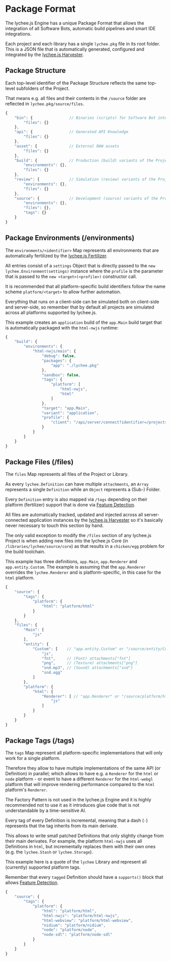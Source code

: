 
# Package Format

The lychee.js Engine has a unique Package Format that
allows the integration of all Software Bots, automatic
build pipelines and smart IDE integrations.

Each project and each library has a single `lychee.pkg`
file in its root folder. This is a JSON file that is
automatically generated, configured and integrated by
the [lychee.js Harvester](../software-bots/lycheejs-harvester.md).


## Package Structure

Each top-level identifier of the Package Structure
reflects the same top-level subfolders of the Project.

That means e.g. all files and their contents in the `/source`
folder are reflected in `lychee.pkg/source/files`.

```javascript
{
	"bin": {                // Binaries (scripts) for Software Bot integration
		"files": {}
	},
	"api": {                // Generated API Knowledge
		"files": {}
	},
	"asset": {              // External RAW assets
		"files": {}
	},
	"build": {              // Production (build) variants of the Project or Library
		"environments": {},
		"files": {}
	},
	"review": {             // Simulation (review) variants of the Project or Library
		"environments": {},
		"files": {}
	},
	"source": {             // Development (source) variants of the Project or Library
		"environments": {},
		"files": {},
		"tags": {}
	}
}
```


## Package Environments (/environments)

The `environments/<identifier>` Map represents all
environments that are automatically fertilized by the
[lychee.js Fertilizer](../software-bots/lycheejs-fertilizer.md).

All entries consist of a `settings` Object that is
directly passed to the `new lychee.Environment(settings)`
instance where the `profile` is the parameter that is
passed to the `new <target>(<profile>)` constructor
call.

It is recommended that all platform-specific build
identifiers follow the name scheme `platform/<target>`
to allow further automation.

Everything that runs on a client-side can be simulated
both on client-side and server-side, so remember that
by default all projects are simulated across all platforms
supported by lychee.js.

This example creates an `application` build of the
`app.Main` build target that is automatically packaged
with the `html-nwjs` runtime:

```javascript
{
	"build": {
		"environments": {
			"html-nwjs/main": {
				"debug": false,
				"packages": {
					"app": "./lychee.pkg"
				},
				"sandbox": false,
				"tags": {
					"platform": [
						"html-nwjs",
						"html"
					]
				},
				"target": "app.Main",
				"variant": "application",
				"profile": {
					"client": "/api/server/connect?identifier=/projects/boilerplate"
				}
			}
		}
	}
}
```


## Package Files (/files)

The `files` Map represents all files of the Project
or Library.

As every `lychee.Definition` can have multiple
`attachments`, an `Array` represents a single
`Definition` while an `Object` represents a (Sub-)
Folder.

Every `Definition` entry is also mapped via `/tags`
depending on their platform (fertilizer) support
that is done via [Feature Detection](../engine-concept/Feature-Detection.md).

All files are automatically tracked, updated and
injected across all server-connected application
instances by the [lychee.js Harvester](../software-bots/lycheejs-harvester.md)
so it's basically never necessary to touch this
section by hand.

The only valid exception to modify the `/files`
section of any lychee.js Project is when adding
new files into the lychee.js Core (in
`/libraries/lychee/source/core`) as that results
in a `chicken/egg` problem for the build toolchain.

This example has three definitions, `app.Main`,
`app.Renderer` and `app.entity.Custom`. The example
is assuming that the `app.Renderer` overrides the
`lychee.Renderer` and is platform-specific, in this
case for the `html` platform.

```javascript
{
	"source": {
		"tags": {
			"platform": {
				"html": "platform/html"
			}
		}
	},
	"files": {
		"Main": [
			"js"
		],
		"entity": {
			"Custom": [    // "app.entity.Custom" or "/source/entity/Custom"
				"js",
				"fnt",     // (Font) attachments["fnt"]
				"png",     // (Texture) attachments["png"]
				"snd.mp3", // (Sound) attachments["snd"]
				"snd.ogg"
			]
		},
		"platform": {
			"html": {
				"Renderer": [ // "app.Renderer" or "/source/platform/html/Renderer"
					"js"
				]
			}
		}
	}
}
```


## Package Tags (/tags)

The `tags` Map represent all platform-specific
implementations that will only work for a single
platform.

Therefore they allow to have multiple implementations
of the same API (or Definition) in parallel; which
allows to have e.g. a `Renderer` for the `html` or `node`
platform - or event to have a different `Renderer` for
the `html-webgl` platform that will improve rendering
performance compared to the `html` platform's `Renderer`.

The Factory Pattern is not used in the lychee.js
Engine and it is highly recommended not to use
it as it introduces glue code that is not
understandable by a time-sensitive AI.

Every tag of every Definition is incremental,
meaning that a dash (`-`) represents that the tag
inherits from its main derivate.

This allows to write small patched Definitions that
only slightly change from their main derivates. For
example, the platform `html-nwjs` uses all Definitions
in `html`, but incrementally replaces them with their
own ones (e.g. the `lychee.Stash` or `lychee.Storage`).

This example here is a quote of the `lychee` Library
and represent all (currently) supported platform tags.

Remember that every `tagged` Definition should have a
`supports()` block that allows [Feature Detection](../engine-concept/Feature-Detection.md).

```javascript
{
	"source": {
		"tags": {
			"platform": {
				"html": "platform/html",
				"html-nwjs": "platform/html-nwjs",
				"html-webview": "platform/html-webview",
				"nidium": "platform/nidium",
				"node": "platform/node",
				"node-sdl": "platform/node-sdl"
			}
		}
	}
}
```

